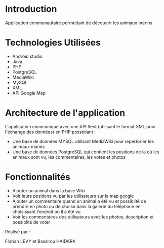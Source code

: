# Introduction

Application communautaire permettant de découvrir les animaux marins.

# Technologies Utilisées

* Android studio
* Java
* PHP
* PostgreSQL
* MediaWiki
* MySQL
* XML
* API Google Map

# Architecture de l'application

L'application communique avec une API Rest (utilisant le format XML pour l'échange des données) en PHP possédant :

* Une base de données MYSQL utilisant MediaWiki pour repertorier les animaux marins
* Une base de données PostgreSQL qui contient les positions de la où les animaux sont vu, les commentaires, les votes et photos

# Fonctionnalités

* Ajouter un animal dans la base Wiki
* Voir leurs positions vu par les utilisateurs sur la map google
* Ajouter un commentaire quand un animal a été vu et possiblité de prendre en photo ou de choisir dans la galerie du téléphone en choisissant l'endroit où il a été vu
* Voir les commentaires des utilisateurs avec les photos, description et possiblité de voter 


Réalisé par :

Florian LEVY et Bassirou HAIDARA
